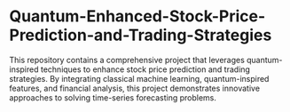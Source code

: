 ﻿# Quantum-Enhanced-Stock-Price-Prediction-and-Trading-Strategies
 This repository contains a comprehensive project that leverages quantum-inspired techniques to enhance stock price prediction and trading strategies. By integrating classical machine learning, quantum-inspired features, and financial analysis, this project demonstrates innovative approaches to solving time-series forecasting problems.
